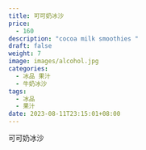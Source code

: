 ```yaml
---
title: 可可奶冰沙
price:
  - 160
description: "cocoa milk smoothies "
draft: false
weight: 7
image: images/alcohol.jpg
categories:
  - 冰品 果汁
  - 牛奶冰沙
tags:
  - 冰品
  - 果汁
date: 2023-08-11T23:15:01+08:00
---
```


 可可奶冰沙
